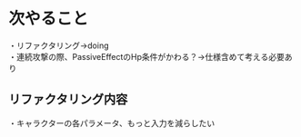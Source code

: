 # 次やること
・リファクタリング→doing  
・連続攻撃の際、PassiveEffectのHp条件がかわる？→仕様含めて考える必要あり  

## リファクタリング内容
・キャラクターの各パラメータ、もっと入力を減らしたい  